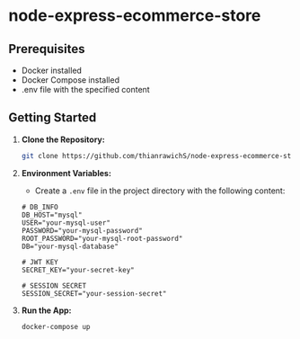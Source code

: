 # node-express-ecommerce-store

## Prerequisites

- Docker installed
- Docker Compose installed
- .env file with the specified content

## Getting Started

1. **Clone the Repository:**

   ```bash
   git clone https://github.com/thianrawichS/node-express-ecommerce-store.git

2. **Environment Variables:**
   - Create a `.env` file in the project directory with the following content:
   ```env
   # DB_INFO
   DB_HOST="mysql"
   USER="your-mysql-user"
   PASSWORD="your-mysql-password"
   ROOT_PASSWORD="your-mysql-root-password"
   DB="your-mysql-database"
   
   # JWT KEY
   SECRET_KEY="your-secret-key"
   
   # SESSION SECRET
   SESSION_SECRET="your-session-secret"

3. **Run the App:**
   ```bash
   docker-compose up

